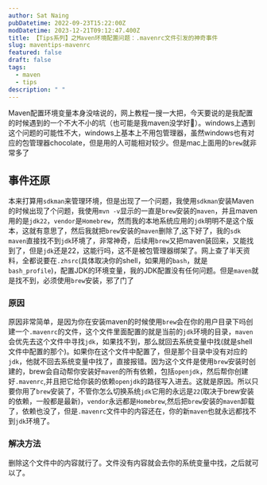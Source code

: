 ```yaml
---
author: Sat Naing
pubDatetime: 2022-09-23T15:22:00Z
modDatetime: 2023-12-21T09:12:47.400Z
title: 【Tips系列】之Maven环境配置问题：.mavenrc文件引发的神奇事件
slug: maventips-mavenrc
featured: false
draft: false
tags:
  - maven
  - tips
description: " "
---
```


Maven配置环境变量本身没啥说的，网上教程一搜一大把，今天要说的是我配置的时候遇到的一个不大不小的坑（也可能是我maven没学好🤔️）。windows上遇到这个问题的可能性不大，windows上基本上不用包管理器，虽然windows也有对应的包管理器chocolate，但是用的人可能相对较少。但是mac上面用的`brew`就非常多了

## 事件还原

本来打算用`sdkman`来管理环境，但是出现了一个问题，我使用`sdkman`安装Maven的时候出现了个问题，我使用`mvn -v`显示的一直是`brew`安装的`maven`，并且maven用的是`jdk22`，`vendor`是`Homebrew`，然而我的本地系统应用的`jdk`明明不是这个版本，这就有意思了，然后我就把`brew`安装的`maven`删除了,这下好了，我的`sdk maven`直接找不到`jdk`环境了，非常神奇，后续用`brew`又把maven装回来，又能找到了，但是`jdk`还是22，这能行吗，这不是被包管理器绑架了。网上查了半天资料，全都说要在`.zhsrc`(具体取决你的shell，如果用的`bash`，就是`bash_profile`)，配置JDK的环境变量，我的JDK配置没有任何问题。但是`maven`就是找不到，必须使用`brew`安装，邪了门了

### 原因

原因非常简单，是因为你在安装maven的时候使用`brew`会在你的用户目录下吗创建一个`.mavenrc`的文件，这个文件里面配置的就是当前的`jdk`环境的目录，`maven`会优先去这个文件中寻找`jdk`，如果找不到，那么就回去系统变量中找(就是shell文件中配置的那个)。如果你在这个文件中配置了，但是那个目录中没有对应的`jdk`，他就不回去系统变量中找了，直接报错。因为这个文件是使用`brew`安装时创建的，brew会自动帮你安装好`maven`的所有依赖，包括`openjdk`，然后帮你创建好`.mavenrc`,并且把它给你装的依赖`openjdk`的路径写入进去。这就是原因。所以只要你用了`brew`安装了，不管你怎么切换系统`jdk`它用的永远是`22`(取决于brew安装的依赖，一般都是最新)，`vendor`永远都是`Homebrew`,然后把`brew`安装的`maven`卸载了，依赖也没了，但是`.mavenrc`文件中的内容还在，你的新`maven`也就永远都找不到`jdk`环境了。

### 解决方法

删除这个文件中的内容就行了。文件没有内容就会去你的系统变量中找，之后就可以了。
